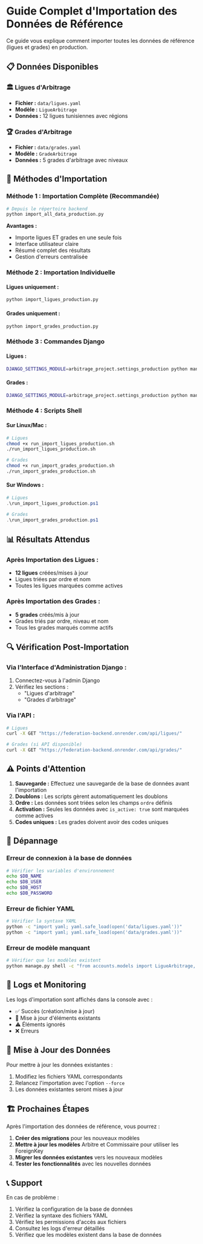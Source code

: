 # Guide Complet d'Importation des Données de Référence

Ce guide vous explique comment importer toutes les données de référence (ligues et grades) en production.

## 📋 Données Disponibles

### 🏛️ Ligues d'Arbitrage
- **Fichier :** `data/ligues.yaml`
- **Modèle :** `LigueArbitrage`
- **Données :** 12 ligues tunisiennes avec régions

### 🏆 Grades d'Arbitrage
- **Fichier :** `data/grades.yaml`
- **Modèle :** `GradeArbitrage`
- **Données :** 5 grades d'arbitrage avec niveaux

## 🚀 Méthodes d'Importation

### Méthode 1 : Importation Complète (Recommandée)

```bash
# Depuis le répertoire backend
python import_all_data_production.py
```

**Avantages :**
- Importe ligues ET grades en une seule fois
- Interface utilisateur claire
- Résumé complet des résultats
- Gestion d'erreurs centralisée

### Méthode 2 : Importation Individuelle

#### Ligues uniquement :
```bash
python import_ligues_production.py
```

#### Grades uniquement :
```bash
python import_grades_production.py
```

### Méthode 3 : Commandes Django

#### Ligues :
```bash
DJANGO_SETTINGS_MODULE=arbitrage_project.settings_production python manage.py import_ligues --file=data/ligues.yaml --force
```

#### Grades :
```bash
DJANGO_SETTINGS_MODULE=arbitrage_project.settings_production python manage.py import_grades --file=data/grades.yaml --force
```

### Méthode 4 : Scripts Shell

#### Sur Linux/Mac :
```bash
# Ligues
chmod +x run_import_ligues_production.sh
./run_import_ligues_production.sh

# Grades
chmod +x run_import_grades_production.sh
./run_import_grades_production.sh
```

#### Sur Windows :
```powershell
# Ligues
.\run_import_ligues_production.ps1

# Grades
.\run_import_grades_production.ps1
```

## 📊 Résultats Attendus

### Après Importation des Ligues :
- **12 ligues** créées/mises à jour
- Ligues triées par ordre et nom
- Toutes les ligues marquées comme actives

### Après Importation des Grades :
- **5 grades** créés/mis à jour
- Grades triés par ordre, niveau et nom
- Tous les grades marqués comme actifs

## 🔍 Vérification Post-Importation

### Via l'Interface d'Administration Django :
1. Connectez-vous à l'admin Django
2. Vérifiez les sections :
   - "Ligues d'arbitrage"
   - "Grades d'arbitrage"

### Via l'API :
```bash
# Ligues
curl -X GET "https://federation-backend.onrender.com/api/ligues/"

# Grades (si API disponible)
curl -X GET "https://federation-backend.onrender.com/api/grades/"
```

## ⚠️ Points d'Attention

1. **Sauvegarde :** Effectuez une sauvegarde de la base de données avant l'importation
2. **Doublons :** Les scripts gèrent automatiquement les doublons
3. **Ordre :** Les données sont triées selon les champs `ordre` définis
4. **Activation :** Seules les données avec `is_active: true` sont marquées comme actives
5. **Codes uniques :** Les grades doivent avoir des codes uniques

## 🐛 Dépannage

### Erreur de connexion à la base de données
```bash
# Vérifier les variables d'environnement
echo $DB_NAME
echo $DB_USER
echo $DB_HOST
echo $DB_PASSWORD
```

### Erreur de fichier YAML
```bash
# Vérifier la syntaxe YAML
python -c "import yaml; yaml.safe_load(open('data/ligues.yaml'))"
python -c "import yaml; yaml.safe_load(open('data/grades.yaml'))"
```

### Erreur de modèle manquant
```bash
# Vérifier que les modèles existent
python manage.py shell -c "from accounts.models import LigueArbitrage, GradeArbitrage; print('Modèles OK')"
```

## 📝 Logs et Monitoring

Les logs d'importation sont affichés dans la console avec :
- ✅ Succès (création/mise à jour)
- 🔄 Mise à jour d'éléments existants
- ⚠️ Éléments ignorés
- ❌ Erreurs

## 🔄 Mise à Jour des Données

Pour mettre à jour les données existantes :

1. Modifiez les fichiers YAML correspondants
2. Relancez l'importation avec l'option `--force`
3. Les données existantes seront mises à jour

## 🏗️ Prochaines Étapes

Après l'importation des données de référence, vous pourrez :

1. **Créer des migrations** pour les nouveaux modèles
2. **Mettre à jour les modèles** Arbitre et Commissaire pour utiliser les ForeignKey
3. **Migrer les données existantes** vers les nouveaux modèles
4. **Tester les fonctionnalités** avec les nouvelles données

## 📞 Support

En cas de problème :
1. Vérifiez la configuration de la base de données
2. Vérifiez la syntaxe des fichiers YAML
3. Vérifiez les permissions d'accès aux fichiers
4. Consultez les logs d'erreur détaillés
5. Vérifiez que les modèles existent dans la base de données
